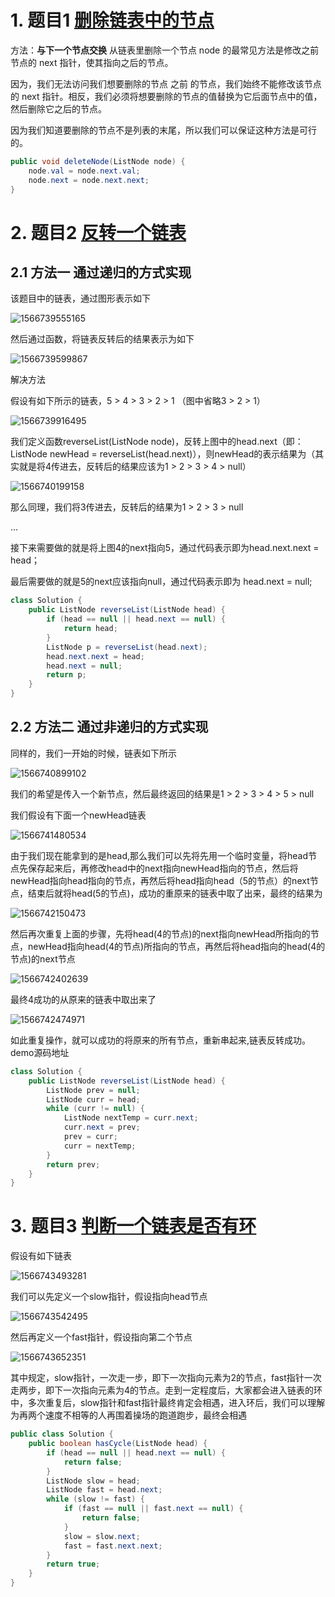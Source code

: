 # 1. 题目1 [删除链表中的节点]( https://leetcode-cn.com/problems/delete-node-in-a-linked-list/ )

方法：**与下一个节点交换**
从链表里删除一个节点 node 的最常见方法是修改之前节点的 next 指针，使其指向之后的节点。

因为，我们无法访问我们想要删除的节点 之前 的节点，我们始终不能修改该节点的 next 指针。相反，我们必须将想要删除的节点的值替换为它后面节点中的值，然后删除它之后的节点。

因为我们知道要删除的节点不是列表的末尾，所以我们可以保证这种方法是可行的。

```java
public void deleteNode(ListNode node) {
    node.val = node.next.val;
    node.next = node.next.next;
}
```



# 2. 题目2 [反转一个链表]( https://leetcode-cn.com/problems/reverse-linked-list/solution/fan-zhuan-lian-biao-by-leetcode/ )

## 2.1 方法一 通过递归的方式实现

该题目中的链表，通过图形表示如下

![1566739555165](./Resource/1566739555165.png)

然后通过函数，将链表反转后的结果表示为如下

![1566739599867](./Resource/1566739599867.png)

解决方法

假设有如下所示的链表，5 > 4 > 3 > 2 > 1 （图中省略3 > 2 > 1）

![1566739916495](./Resource/1566739916495.png)

我们定义函数reverseList(ListNode node)，反转上图中的head.next（即：ListNode newHead = reverseList(head.next)），则newHead的表示结果为（其实就是将4传进去，反转后的结果应该为1 > 2 > 3 > 4 > null）

![1566740199158](./Resource/1566740199158.png)

那么同理，我们将3传进去，反转后的结果为1 > 2 > 3 > null

...

接下来需要做的就是将上图4的next指向5，通过代码表示即为head.next.next = head；

最后需要做的就是5的next应该指向null，通过代码表示即为 head.next = null;



```java
class Solution {
    public ListNode reverseList(ListNode head) {
        if (head == null || head.next == null) {
            return head;
        }
        ListNode p = reverseList(head.next);
        head.next.next = head;
        head.next = null;
        return p;
    }
}
```



## 2.2 方法二 通过非递归的方式实现

同样的，我们一开始的时候，链表如下所示

![1566740899102](./Resource/1566740899102.png)

我们的希望是传入一个新节点，然后最终返回的结果是1 > 2 > 3 > 4 > 5 > null

我们假设有下面一个newHead链表

![1566741480534](./Resource/1566741480534.png)

由于我们现在能拿到的是head,那么我们可以先将先用一个临时变量，将head节点先保存起来后，再修改head中的next指向newHead指向的节点，然后将newHead指向head指向的节点，再然后将head指向head（5的节点）的next节点，结束后就将head(5的节点)，成功的重原来的链表中取了出来，最终的结果为

![1566742150473](./Resource/1566742150473.png)

然后再次重复上面的步骤，先将head(4的节点)的next指向newHead所指向的节点，newHead指向head(4的节点)所指向的节点，再然后将head指向的head(4的节点)的next节点

![1566742402639](./Resource/1566742402639.png)

最终4成功的从原来的链表中取出来了

![1566742474971](./Resource/1566742474971.png)

如此重复操作，就可以成功的将原来的所有节点，重新串起来,链表反转成功。demo源码地址



```java
class Solution {
    public ListNode reverseList(ListNode head) {
        ListNode prev = null;
        ListNode curr = head;
        while (curr != null) {
            ListNode nextTemp = curr.next;
            curr.next = prev;
            prev = curr;
            curr = nextTemp;
        }
        return prev;
    }
}
```



# 3. 题目3 [判断一个链表是否有环]( https://leetcode-cn.com/problems/linked-list-cycle/ )

假设有如下链表

![1566743493281](./Resource/1566743493281.png)

我们可以先定义一个slow指针，假设指向head节点

![1566743542495](./Resource/1566743542495.png)

然后再定义一个fast指针，假设指向第二个节点

![1566743652351](./Resource/1566743652351.png)

其中规定，slow指针，一次走一步，即下一次指向元素为2的节点，fast指针一次走两步，即下一次指向元素为4的节点。走到一定程度后，大家都会进入链表的环中，多次重复后，slow指针和fast指针最终肯定会相遇，进入环后，我们可以理解为再两个速度不相等的人再围着操场的跑道跑步，最终会相遇

```java
public class Solution {
    public boolean hasCycle(ListNode head) {
        if (head == null || head.next == null) {
            return false;
        }
        ListNode slow = head;
        ListNode fast = head.next;
        while (slow != fast) {
            if (fast == null || fast.next == null) {
                return false;
            }
            slow = slow.next;
            fast = fast.next.next;
        }
        return true;
    }
}
```

